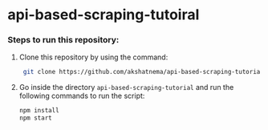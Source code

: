 # api-based-scraping-tutoiral

### Steps to run this repository:

1. Clone this repository by using the command:
   ```bash
    git clone https://github.com/akshatnema/api-based-scraping-tutorial.git
   ```

2. Go inside the directory `api-based-scraping-tutorial` and run the following commands to run the script:
    ```bash
    npm install
    npm start
    ```
